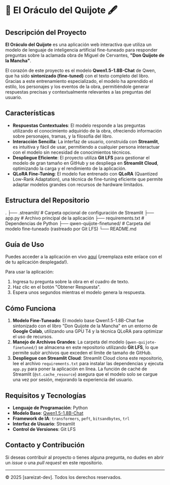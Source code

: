 # 📜 El Oráculo del Quijote 🖋️

## Descripción del Proyecto

**El Oráculo del Quijote** es una aplicación web interactiva que utiliza un modelo de lenguaje de inteligencia artificial fine-tuneado para responder preguntas sobre la aclamada obra de Miguel de Cervantes, **"Don Quijote de la Mancha"**.

El corazón de este proyecto es el modelo **Qwen1.5-1.8B-Chat** de Qwen, que ha sido **sintonizado (fine-tuned)** con el texto completo del libro. Gracias a este entrenamiento especializado, el modelo ha aprendido el estilo, los personajes y los eventos de la obra, permitiéndole generar respuestas precisas y contextualmente relevantes a las preguntas del usuario.

## Características

* **Respuestas Contextuales**: El modelo responde a las preguntas utilizando el conocimiento adquirido de la obra, ofreciendo información sobre personajes, tramas, y la filosofía del libro.
* **Interacción Sencilla**: La interfaz de usuario, construida con **Streamlit**, es intuitiva y fácil de usar, permitiendo a cualquier persona interactuar con el modelo sin necesidad de conocimientos técnicos.
* **Despliegue Eficiente**: El proyecto utiliza **Git LFS** para gestionar el modelo de gran tamaño en GitHub y se despliega en **Streamlit Cloud**, optimizando la carga y el rendimiento de la aplicación.
* **QLoRA Fine-Tuning**: El modelo fue entrenado con **QLoRA** (Quantized Low-Rank Adaptation), una técnica de fine-tuning eficiente que permite adaptar modelos grandes con recursos de hardware limitados.

## Estructura del Repositorio

.
├── .streamlit/  # Carpeta opcional de configuración de Streamlit
├── app.py       # Archivo principal de la aplicación
├── requirements.txt # Dependencias de Python
├── qwen-quijote-finetuned/ # Carpeta del modelo fine-tuneado (rastreado por Git LFS)
└── README.md

## Guía de Uso

Puedes acceder a la aplicación en vivo [aquí](https://tu-usuario.streamlit.app) (¡reemplaza este enlace con el de tu aplicación desplegada!).

Para usar la aplicación:
1.  Ingresa tu pregunta sobre la obra en el cuadro de texto.
2.  Haz clic en el botón "Obtener Respuesta".
3.  Espera unos segundos mientras el modelo genera la respuesta.

## Cómo Funciona

1.  **Modelo Fine-Tuneado**: El modelo base Qwen1.5-1.8B-Chat fue sintonizado con el libro "Don Quijote de la Mancha" en un entorno de **Google Colab**, utilizando una GPU T4 y la técnica QLoRA para optimizar el uso de recursos.
2.  **Manejo de Archivos Grandes**: La carpeta del modelo (`qwen-quijote-finetuned/`) se almacena en este repositorio utilizando **Git LFS**, lo que permite subir archivos que exceden el límite de tamaño de GitHub.
3.  **Despliegue con Streamlit Cloud**: Streamlit Cloud clona este repositorio, lee el archivo `requirements.txt` para instalar las dependencias y ejecuta `app.py` para poner la aplicación en línea. La función de caché de Streamlit (`@st.cache_resource`) asegura que el modelo solo se cargue una vez por sesión, mejorando la experiencia del usuario.

## Requisitos y Tecnologías

* **Lenguaje de Programación**: Python
* **Modelo Base**: [Qwen1.5-1.8B-Chat](https://huggingface.co/Qwen/Qwen1.5-1.8B-Chat)
* **Framework de IA**: `transformers`, `peft`, `bitsandbytes`, `trl`
* **Interfaz de Usuario**: Streamlit
* **Control de Versiones**: Git LFS

## Contacto y Contribución

Si deseas contribuir al proyecto o tienes alguna pregunta, no dudes en abrir un *issue* o una *pull request* en este repositorio.

---
© 2025 [sareizat-dev]. Todos los derechos reservados.

